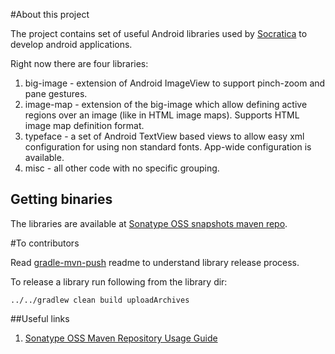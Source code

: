 #About this project

The project contains set of useful Android libraries used by [Socratica](http://socratica.com) to develop
android applications.

Right now there are four libraries:

 1. big-image - extension of Android ImageView to support pinch-zoom and pane gestures.
 2. image-map - extension of the big-image which allow defining active regions over an image (like in HTML image maps). Supports HTML image map definition format.
 3. typeface - a set of Android TextView based views to allow easy xml configuration for using non standard fonts. App-wide configuration is available.
 4. misc - all other code with no specific grouping.

## Getting binaries

The libraries are available at [Sonatype OSS snapshots maven repo](https://oss.sonatype.org/content/repositories/snapshots/com/socratica/mobile/).

#To contributors

Read [gradle-mvn-push](https://github.com/chrisbanes/gradle-mvn-push) readme to understand library release process.

To release a library run following from the library dir:

```
../../gradlew clean build uploadArchives
```
##Useful links
1. [Sonatype OSS Maven Repository Usage Guide](https://docs.sonatype.org/display/Repository/Sonatype+OSS+Maven+Repository+Usage+Guide#SonatypeOSSMavenRepositoryUsageGuide-7a.DeploySnapshotsandStageReleaseswithMaven)

